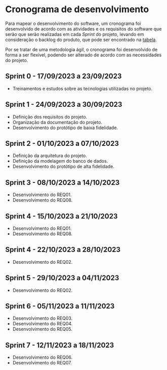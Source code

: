 # Cronograma de desenvolvimento
Para mapear o desenvolvimento do software, um cronograma foi desenvolvido de acordo com as atividades e os requisitos do software que serão que serão realizadas em cada *Sprint* do projeto, levando em consideração o backlog do produto, que pode ser encontrado na [tabela](requirements.md#product-backlog).

Por se tratar de uma metodologia ágil, o cronograma foi desenvolvido de forma a ser flexível, podendo ser alterado de acordo com as necessidades do projeto.

## Sprint 0 - 17/09/2023 a 23/09/2023

- Treinamentos e estudos sobre as tecnologias utilizadas no projeto.

## Sprint 1 - 24/09/2023 a 30/09/2023

- Definição dos requisitos do projeto.
- Organização da documentação do projeto.
- Desenvolvimento do protótipo de baixa fidelidade.

## Sprint 2 - 01/10/2023 a 07/10/2023

- Definição da arquitetura do projeto.
- Definição da modelagem do banco de dados.
- Desenvolvimento do protótipo de alta fidelidade.

## Sprint 3 - 08/10/2023 a 14/10/2023
- Desenvolvimento do REQ01.
- Desenvolvimento do REQ08.

## Sprint 4 - 15/10/2023 a 21/10/2023
- Desenvolvimento do REQ01.
- Desenvolvimento do REQ08.

## Sprint 4 - 22/10/2023 a 28/10/2023
- Desenvolvimento do REQ02.

## Sprint 5 - 29/10/2023 a 04/11/2023
- Desenvolvimento do REQ02.

## Sprint 6 - 05/11/2023 a 11/11/2023

- Desenvolvimento do REQ03.
- Desenvolvimento do REQ04.
- Desenvolvimento do REQ05.

## Sprint 7 - 12/11/2023 a 18/11/2023

- Desenvolvimento do REQ06.
- Desenvolvimento do REQ07.

